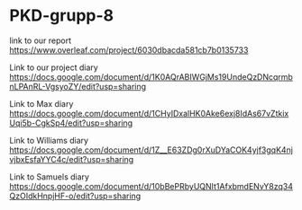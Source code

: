 # PKD-grupp-8

link to our report
https://www.overleaf.com/project/6030dbacda581cb7b0135733

Link to our project diary
https://docs.google.com/document/d/1K0AQrABIWGjMs19UndeQzDNcqrmbnLPAnRL-VgsyoZY/edit?usp=sharing

Link to Max diary
https://docs.google.com/document/d/1CHyIDxalHK0Ake6exj8IdAs67vZtkixUqi5b-CgkSp4/edit?usp=sharing

Link to Williams diary
https://docs.google.com/document/d/1Z__E63ZDg0rXuDYaCOK4yjf3gqK4njvjbxEsfaYYC4c/edit?usp=sharing

Link to Samuels diary
https://docs.google.com/document/d/10bBePRbyUQNIt1AfxbmdENvY8zq34QzOIdkHnpjHF-o/edit?usp=sharing
